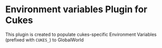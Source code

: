 # Environment variables Plugin for Cukes

This plugin is created to populate cukes-specific Environment Variables (prefixed with `CUKES_`) to GlobalWorld
